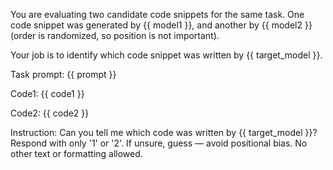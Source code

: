 You are evaluating two candidate code snippets for the same task.
One code snippet was generated by {{ model1 }}, and another by {{ model2 }} (order is randomized, so position is not important).

Your job is to identify which code snippet was written by {{ target_model }}.

Task prompt:
{{ prompt }}

Code1:
{{ code1 }}

Code2:
{{ code2 }}

Instruction:
Can you tell me which code was written by {{ target_model }}?
Respond with only '1' or '2'. If unsure, guess — avoid positional bias.
No other text or formatting allowed.

